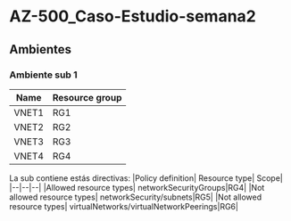 # AZ-500_Caso-Estudio-semana2

## Ambientes
### Ambiente sub 1
|Name|Resource group|
|--|--|
|VNET1|RG1|
|VNET2|RG2|
|VNET3|RG3|
|VNET4|RG4|

La sub contiene estás directivas:
|Policy definition| Resource type| Scope|
|--|--|--|
|Allowed resource types| networkSecurityGroups|RG4|
|Not allowed resource types| networkSecurity/subnets|RG5|
|Not allowed resource types| virtualNetworks/virtualNetworkPeerings|RG6|
